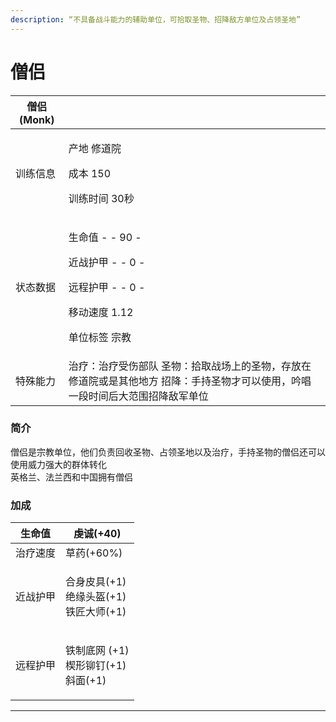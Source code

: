 ```yaml
---
description: “不具备战斗能力的辅助单位，可拾取圣物、招降敌方单位及占领圣地”
---
```


# 僧侣

| 僧侣(Monk) | <img src="https://seicing-1257171891.cos.ap-nanjing.myqcloud.com/3fatcatpool/aoe4/tech/%E5%83%A7%E4%BE%A3.png" alt="" data-size="line">                 |
| -------- | ------------------------------------------------------------------------------------------------------------------------------------------------------- |
| 训练信息     | <p>产地 修道院 </p><p>成本 <img src="https://seicing-1257171891.cos.ap-nanjing.myqcloud.com/3fatcatpool/aoe4/tech/%E9%87%91.png" alt="">150</p><p>训练时间 30秒</p> |
| 状态数据     | <p>生命值 - - 90 - </p><p>近战护甲 - - 0 - </p><p>远程护甲 - - 0 - </p><p>移动速度 1.12 </p><p>单位标签 宗教</p>                                                             |
| 特殊能力     | 治疗：治疗受伤部队 圣物：拾取战场上的圣物，存放在修道院或是其他地方 招降：手持圣物才可以使用，吟唱一段时间后大范围招降敌军单位                                                                                        |

### 简介 <a href="#jia" id="jia"></a>

僧侣是宗教单位，他们负责回收圣物、占领圣地以及治疗，手持圣物的僧侣还可以使用威力强大的群体转化\
英格兰、法兰西和中国拥有僧侣

### 加成 <a href="#sp" id="sp"></a>

| 生命值  | <img src="https://seicing-1257171891.cos.ap-nanjing.myqcloud.com/3fatcatpool/aoe4/tech/%E8%99%94%E8%AF%9A.png" alt="" data-size="line">虔诚(+40)                                                                                                                                                                                                                                                                                                                                                                     |
| ---- | ------------------------------------------------------------------------------------------------------------------------------------------------------------------------------------------------------------------------------------------------------------------------------------------------------------------------------------------------------------------------------------------------------------------------------------------------------------------------------------------------------------------ |
| 治疗速度 | <img src="https://seicing-1257171891.cos.ap-nanjing.myqcloud.com/3fatcatpool/aoe4/tech/%E8%8D%89%E8%8D%AF.png" alt="" data-size="line">草药(+60%)                                                                                                                                                                                                                                                                                                                                                                    |
| 近战护甲 | <p><img src="https://seicing-1257171891.cos.ap-nanjing.myqcloud.com/3fatcatpool/aoe4/tech/%E5%90%88%E8%BA%AB%E7%9A%AE%E5%85%B7.png" alt="" data-size="line">合身皮具(+1)<br><img src="https://seicing-1257171891.cos.ap-nanjing.myqcloud.com/3fatcatpool/aoe4/tech/%E7%BB%9D%E7%BC%98%E5%A4%B4%E7%9B%94.png" alt="" data-size="line">绝缘头盔(+1)<br><img src="https://seicing-1257171891.cos.ap-nanjing.myqcloud.com/3fatcatpool/aoe4/tech/%E9%93%81%E5%8C%A0%E5%A4%A7%E5%B8%88.png" alt="" data-size="line">铁匠大师(+1)</p> |
| 远程护甲 | <p><img src="https://seicing-1257171891.cos.ap-nanjing.myqcloud.com/3fatcatpool/aoe4/tech/%E9%93%81%E5%88%B6%E5%BA%95%E7%BD%91.png" alt="" data-size="line">铁制底网 (+1)<br><img src="https://seicing-1257171891.cos.ap-nanjing.myqcloud.com/3fatcatpool/aoe4/tech/%E6%A5%94%E5%BD%A2%E9%93%86%E9%92%89.png" alt="" data-size="line">楔形铆钉(+1)<br><img src="https://seicing-1257171891.cos.ap-nanjing.myqcloud.com/3fatcatpool/aoe4/tech/%E6%96%9C%E9%9D%A2.png" alt="" data-size="line">斜面(+1)</p>                    |



***
